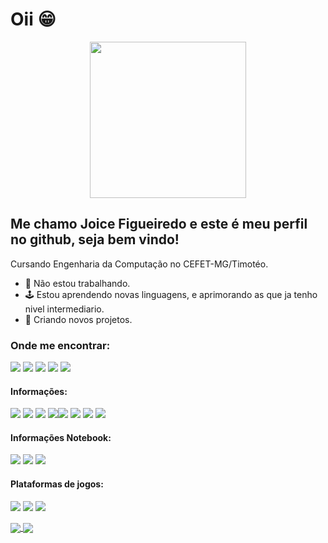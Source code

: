# Oii :grin:

  
<p align="center">
  <img src="https://images.vexels.com/media/users/3/210592/isolated/preview/95bb2152c21b8f1b31c264eb2aa982ed-bem-vindo-letras-cursivas.png" width="250px" height="250px" />
</p>

<h2> Me chamo Joice Figueiredo e este é meu perfil no github, seja bem vindo! </h2>

<p> Cursando Engenharia da Computação no CEFET-MG/Timotéo.

- 💼 Não estou trabalhando.
- 🕹️ Estou aprendendo novas linguagens, e aprimorando as que ja tenho nivel intermediario.
- 🤝 Criando novos projetos. 
  
<h3>Onde me encontrar: </h3>
</p>

[<img src="https://img.shields.io/badge/twitter-%231DA1F2.svg?&style=for-the-badge&logo=twitter&logoColor=white" />](https://twitter.com/JoyFigueired) [<img src="https://img.shields.io/badge/linkedin-%230077B5.svg?&style=for-the-badge&logo=linkedin&logoColor=white" />](https://www.linkedin.com/in/joice-barros-de-figueiredo-081728214/) [<img src = "https://img.shields.io/badge/instagram-%23E4405F.svg?&style=for-the-badge&logo=instagram&logoColor=white">](https://www.instagram.com/joyfigueired/) [<img src = "https://img.shields.io/badge/facebook-%231877F2.svg?&style=for-the-badge&logo=facebook&logoColor=white">](https://www.facebook.com/JoyFigueired/)
<img src = "https://img.shields.io/badge/joicebfigueiredo@gmail.com-D14836?style=for-the-badge&logo=gmail&logoColor=white">

<p>
<h4> Informações: </h4>
</p>
 
[<img src="https://img.shields.io/badge/Java-ED8B00?style=for-the-badge&logo=java&logoColor=white" />]() [<img src="https://img.shields.io/badge/C-00599C?style=for-the-badge&logo=c&logoColor=white" />]() [<img src = "https://img.shields.io/badge/LaTeX-47A141?style=for-the-badge&logo=LaTeX&logoColor=white">]() [<img src = "https://img.shields.io/badge/Visual_Studio_Code-0078D4?style=for-the-badge&logo=visual%20studio%20code&logoColor=white">]()[<img src = "https://img.shields.io/badge/Arduino_IDE-00979D?style=for-the-badge&logo=arduino&logoColor=white">]() [<img src = "https://img.shields.io/badge/Notepad++-90E59A.svg?style=for-the-badge&logo=notepad%2B%2B&logoColor=black">]() [<img src = "https://img.shields.io/badge/Overleaf-47A141?style=for-the-badge&logo=Overleaf&logoColor=white">]() [<img src = "https://img.shields.io/badge/gimp-5C5543?style=for-the-badge&logo=gimp&logoColor=white">]() 

<p>
<h4> Informações Notebook: </h4>
</p>
 
[<img src="https://img.shields.io/badge/NVIDIA-MX110-76B900?style=for-the-badge&logo=nvidia&logoColor=white" />]()  [<img src="https://img.shields.io/badge/Intel-Core_i5_8th-0071C5?style=for-the-badge&logo=intel&logoColor=white" />]()  [<img src="https://img.shields.io/badge/Windows-10_Home_SL-0078D6?style=for-the-badge&logo=windows&logoColor=white" />]()

<p>
<h4>Plataformas de jogos: </h4>
</p>

[<img src="https://img.shields.io/badge/Steam-000000?style=for-the-badge&logo=steam&logoColor=white" />](https://steamcommunity.com/id/JoyFigueiredo) [<img src="https://img.shields.io/badge/Xbox-107C10?style=for-the-badge&logo=xbox&logoColor=white" />](https://account.xbox.com/pt-BR/Profile?xr=mebarnav) [<img src="https://img.shields.io/badge/Twitch-9146FF?style=for-the-badge&logo=twitch&logoColor=white" />](https://www.twitch.tv/digdigj0y)


<a href="https://github.com/JoyFigueiredo">
  <img align="center" src=(https://github.com/JoyFigueiredo" />
</a>
<a href="https://github.com/JoyFigueiredo">
  <img align="center" src="https://github-readme-stats.vercel.app/api?username=JoyFigueiredo&theme=jolly&show_icons=true" />
</a>
